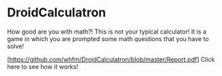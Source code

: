 # DroidCalculatron

How good are you with math?!
This is not your typical calculator! It is a game in which you are prompted some math questions that you have to solve!

[https://github.com/whfm/DroidCalculatron/blob/master/Report.pdf] Click here to see how it works!
